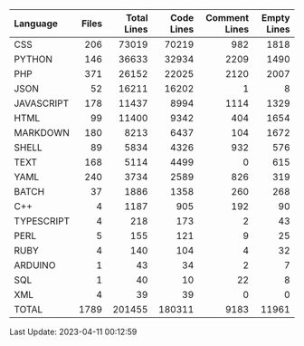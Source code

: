 | Language   |   Files |   Total Lines |   Code Lines |   Comment Lines |   Empty Lines |
|:-----------|--------:|--------------:|-------------:|----------------:|--------------:|
| CSS        |     206 |         73019 |        70219 |             982 |          1818 |
| PYTHON     |     146 |         36633 |        32934 |            2209 |          1490 |
| PHP        |     371 |         26152 |        22025 |            2120 |          2007 |
| JSON       |      52 |         16211 |        16202 |               1 |             8 |
| JAVASCRIPT |     178 |         11437 |         8994 |            1114 |          1329 |
| HTML       |      99 |         11400 |         9342 |             404 |          1654 |
| MARKDOWN   |     180 |          8213 |         6437 |             104 |          1672 |
| SHELL      |      89 |          5834 |         4326 |             932 |           576 |
| TEXT       |     168 |          5114 |         4499 |               0 |           615 |
| YAML       |     240 |          3734 |         2589 |             826 |           319 |
| BATCH      |      37 |          1886 |         1358 |             260 |           268 |
| C++        |       4 |          1187 |          905 |             192 |            90 |
| TYPESCRIPT |       4 |           218 |          173 |               2 |            43 |
| PERL       |       5 |           155 |          121 |               9 |            25 |
| RUBY       |       4 |           140 |          104 |               4 |            32 |
| ARDUINO    |       1 |            43 |           34 |               2 |             7 |
| SQL        |       1 |            40 |           10 |              22 |             8 |
| XML        |       4 |            39 |           39 |               0 |             0 |
| TOTAL      |    1789 |        201455 |       180311 |            9183 |         11961 |

Last Update: 2023-04-11 00:12:59